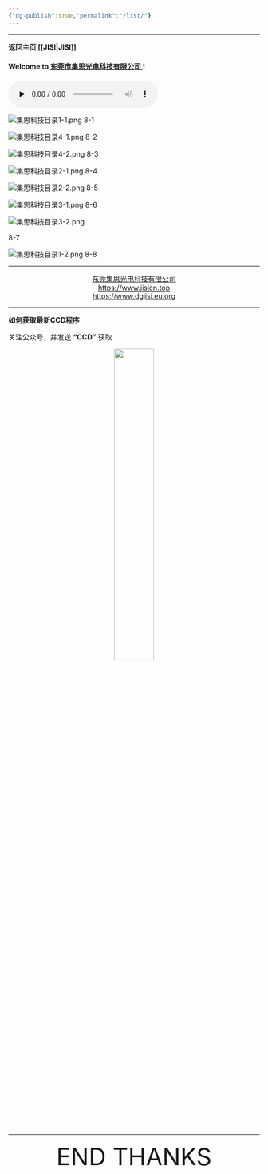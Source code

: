 ```yaml
---
{"dg-publish":true,"permalink":"/list/"}
---
```



---

**返回主页 [[JISI\|JISI]]**

#### Welcome to [东莞市集思光电科技有限公司 ](https://www.jisicn.top) ! 

<audio id="audio" controls="" preload="none" autoplay="autoplay">
      <source id="mp3" src="https://alist.zzggc01.ml/d/123pan/123pan/%E9%9F%B3%E4%B9%90/%E9%82%A3%E5%A5%B3%E5%AD%A9%E5%AF%B9%E6%88%91%E8%AF%B4%20(%E5%AE%8C%E6%95%B4%E7%89%88)%20.mp3?sign=-MIb0ehYDHB3vaGR66RTOZ4qP2qvzpiH1RzyRvAu0nU=:0">
</audio>


![集思科技目录1-1.png](https://tc.899900.xyz/img/jisi1-1.png)
8-1

![集思科技目录4-1.png](https://tc.899900.xyz/img/202304122217888.png)
8-2

![集思科技目录4-2.png](https://tc.899900.xyz/img/202304122218741.png)
8-3

![集思科技目录2-1.png](https://tc.899900.xyz/img/jisi1-2.png)
8-4

![集思科技目录2-2.png](https://tc.899900.xyz/img/202304122220646.png)
8-5

![集思科技目录3-1.png](https://tc.899900.xyz/img/202304122220692.png)
8-6

![集思科技目录3-2.png](https://tc.899900.xyz/img/202304212341976.png)

8-7

![集思科技目录1-2.png](https://tc.899900.xyz/img/202304122221293.png)
8-8

---
<center><a href="Https://www.jisicn.top" target="_blank">东莞集思光电科技有限公司</a></center>
<center><a href="https://www.jisicn.top" target="_blank">https://www.jisicn.top</a></center>
<center><a href="Https://www.dgjisi.eu.org" target="_blank">https://www.dgjisi.eu.org</a></center>

---
**如何获取最新CCD程序**

关注公众号，并发送 **“CCD”** 获取

<div align="center">
    <img src="https://cloud.jisi.cf/api/v3/file/source/1124/JISI%20%E5%85%AC%E4%BC%97%E5%8F%B7.jpg?sign=vxeGqA0B2Y-Yger8pV5Rxvdh6ZeBWi4fVG1Wm98bXNo%3D%3A0" width="40%" height="40%"></img>
</div>


------

<div align='center' ><font size='50'>END THANKS</font></div>